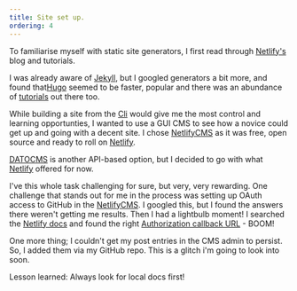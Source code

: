 ```yaml
---
title: Site set up.
ordering: 4
---
```

To familiarise myself with static site generators, I first read through [Netlify's](https://www.netlify.com/) blog and tutorials.

I was already aware of [Jekyll](https://jekyllrb.com/), but I googled generators a bit more, and found that[Hugo](https://gohugo.io/) seemed to be faster, popular and there was an abundance of [tutorials](https://www.youtube.com/channel/UCvmINlrza7JHB1zkIOuXEbw/playlists?sort=dd&view=50&shelf_id=2) out there too.

While building a site from the [Cli](https://www.netlify.com/docs/cli/) would give me the most control and learning opportunties, I wanted to use a GUI CMS to see how a novice could get up and going with a decent site. I chose [NetlifyCMS](https://www.netlifycms.org/) as it was free, open source and ready to roll on [Netlify](https://www.netlify.com/).

[DATOCMS](https://www.datocms.com/) is another API-based option, but I decided to go with what [Netlify](https://www.netlify.com/) offered for now.

I've this whole task challenging for sure, but very, very rewarding. One challenge that stands out for me in the process was setting up OAuth access to GitHub in the [NetlifyCMS](https://www.netlifycms.org/).
I googled this, but I found the answers there weren't getting me results. Then I had a lightbulb moment!
I searched the [Netlify docs](https://www.netlify.com/docs/) and found the right [Authorization callback URL](https://www.netlify.com/docs/authentication-providers/) - BOOM!

One more thing; I couldn't get my post entries in the CMS admin to persist. So, I added them via my GitHub repo. This is a glitch i'm going to look into soon.

Lesson learned: Always look for local docs first!
